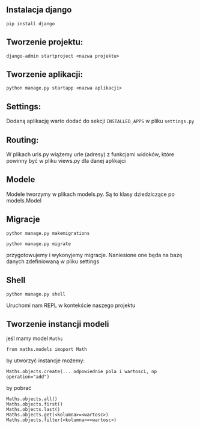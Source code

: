 
## Instalacja django

    pip install django
    
    
## Tworzenie projektu:

    django-admin startproject <nazwa projektu>

## Tworzenie aplikacji:

    python manage.py startapp <nazwa aplikacji>
    
## Settings:

Dodaną aplikację warto dodać do sekcji `INSTALLED_APPS` w pliku `settings.py`

## Routing:

W plikach urls.py wiążemy urle (adresy)  z funkcjami widoków, które powinny być w pliku views.py dla danej aplikajci

## Modele

Modele tworzymy w plikach models.py. Są to klasy dziedziczące po models.Model

## Migracje

    python manage.py makemigrations
    
    python manage.py migrate
 
 przygotowujemy i wykonyjemy migracje. Naniesione one będa na bazę danych zdefiniowaną w pliku settings
 
## Shell

    python manage.py shell
    
Uruchomi nam REPL w kontekście naszego projektu

## Tworzenie instancji modeli

jeśl mamy model `Maths`

    from maths.models imoport Math

by utworzyć instancje możemy:

    Maths.objects.create(... odpowiednie pola i wartosci, np operation="add")
    
by pobrać

    Maths.objects.all()
    Maths.objects.first()
    Maths.objects.last()
    Maths.objects.get(<kolumna>=<wartosc>)
    Maths.objects.filter(<kolumna>=<wartosc>)